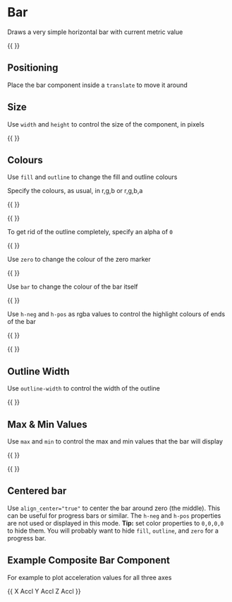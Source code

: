 <!-- Dimension(500,150) -->
# Bar

Draws a very simple horizontal bar with current metric value

{{ <component type="bar" metric="accl.x" units="m/s^2" /> }}


## Positioning

Place the bar component inside a `translate` to move it around

## Size

Use `width` and `height` to control the size of the component, in pixels

{{ <component type="bar" width="100" height="100" metric="speed" units="kph" /> }}

## Colours

Use `fill` and `outline` to change the fill and outline colours

Specify the colours, as usual, in r,g,b or r,g,b,a

{{ <component type="bar" metric="accl.y" units="m/s^2" fill="255,255,255,128" /> }}

{{ <component type="bar" metric="accl.y" units="m/s^2" outline="255,0,255" /> }}

To get rid of the outline completely, specify an alpha of `0`

{{ <component type="bar" metric="accl.y" units="m/s^2" outline="255,0,255,0" /> }}

Use `zero` to change the colour of the zero marker

{{ <component type="bar" metric="accl.y" units="m/s^2" zero="255,0,255" /> }}

Use `bar` to change the colour of the bar itself

{{ <component type="bar" metric="accl.y" units="m/s^2" bar="255,0,255" /> }}

Use `h-neg` and `h-pos` as rgba values to control the highlight colours of ends of the bar

{{ <component type="bar" metric="accl.y" units="m/s^2" h-neg="255,0,255" /> }}

{{ <component type="bar" metric="accl.y" units="m/s^2" h-pos="255,0,255" /> }}

## Outline Width

Use `outline-width` to control the width of the outline

{{ <component type="bar" metric="accl.y" units="m/s^2" outline-width="3" /> }}


## Max & Min Values

Use `max` and `min` to control the max and min values that the bar will display

{{ <component type="bar" metric="accl.y" units="m/s^2" max="5" min="-1" /> }}

{{ <component type="bar" metric="accl.y" units="m/s^2" max="10" min="0" /> }}

## Centered bar

Use `align_center="true"` to center the bar around zero (the middle). This can be useful for progress bars or similar. The `h-neg` and `h-pos` properties are not used or displayed in this mode. **Tip:** set color properties to `0,0,0,0` to hide them. You will probably want to hide `fill`, `outline`, and `zero` for a progress bar.


## Example Composite Bar Component

For example to plot acceleration values for all three axes

{{
    <composite>
        <translate y="0">
          <component type="bar" width="400" height="50" metric="accl.x"/>
          <component type="text" x="10" y="10" size="24" rgb="255,255,255">X Accl</component>
          <component type="metric" x="200" y="15" metric="accl.x" size="24" rgb="255,255,255" dp="2" align="centre" />
        </translate>
        <translate y="50">
            <component type="bar" width="400" height="50" metric="accl.y" />
            <component type="text" x="10" y="10" size="24" rgb="255,255,255">Y Accl</component>
            <component type="metric" x="200" y="15" metric="accl.y" size="24" rgb="255,255,255" dp="2"  align="centre"/>
        </translate>
        <translate y="100">
            <component type="bar" width="400" height="50" metric="accl.z" />
            <component type="text" x="10" y="10" size="24" rgb="255,255,255">Z Accl</component>
            <component type="metric" x="200" y="15" metric="accl.z" size="24" rgb="255,255,255" dp="2" align="centre"/>
        </translate>
    </composite>
}}
